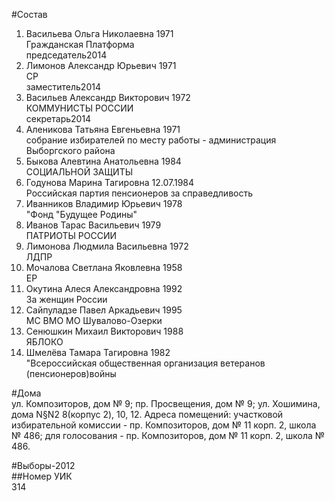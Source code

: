 #Состав  
1. Васильева Ольга Николаевна 1971  
    Гражданская Платформа  
    председатель2014  
2. Лимонов Александр Юрьевич 1971  
    СР  
    заместитель2014  
3. Васильев Александр Викторович 1972  
    КОММУНИСТЫ РОССИИ  
    секретарь2014  
4. Аленикова Татьяна Евгеньевна 1971  
    собрание избирателей по месту работы - администрация Выборгского района  
5. Быкова Алевтина Анатольевна 1984  
    СОЦИАЛЬНОЙ ЗАЩИТЫ  
6. Годунова Марина Тагировна 12.07.1984    
    Российская партия пенсионеров за справедливость  
7. Иванников Владимир Юрьевич 1978  
    "Фонд "Будущее Родины"  
8. Иванов Тарас Васильевич 1979  
    ПАТРИОТЫ РОССИИ  
9. Лимонова Людмила Васильевна 1972  
    ЛДПР  
10. Мочалова Светлана Яковлевна 1958  
    ЕР  
11. Окутина Алеся Александровна 1992  
    За женщин России  
12. Сайпуладзе Павел Аркадьевич 1995  
    МС ВМО МО Шувалово-Озерки  
13. Сенюшкин Михаил Викторович 1988  
    ЯБЛОКО  
14. Шмелёва Тамара Тагировна 1982  
    "Всероссийская общественная организация ветеранов (пенсионеров)войны  

#Дома  
ул. Композиторов, дом № 9; пр. Просвещения, дом № 9; ул. Хошимина, дома N§N2 8(корпус 2), 10, 12. Адреса помещений: участковой избирательной комиссии - пр. Композиторов, дом № 11 корп. 2, школа № 486; для голосования - пр. Композиторов, дом № 11 корп. 2, школа № 486.  
  
#Выборы-2012  
##Номер УИК  
314  
